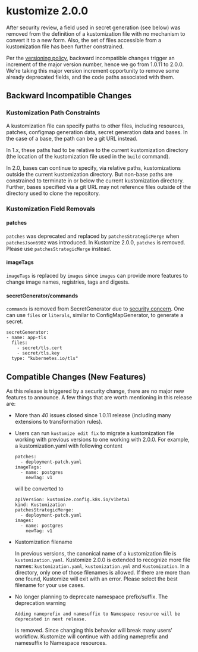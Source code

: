 # kustomize 2.0.0

After security review, a field used in secret generation (see below) was removed from the definition of a kustomization file with no mechanism to convert it to a new form. Also, the set of files accessible from a kustomization file has been further constrained.

Per the [versioning policy](versioningPolicy.md), backward incompatible changes trigger an increment of the major version number, hence we go from 1.0.11 to 2.0.0. We're taking this major version increment opportunity to remove some already deprecated fields, and the code paths associated with them.

## Backward Incompatible Changes

### Kustomization Path Constraints
A kustomization file can specify paths to other files, including resources, patches, configmap generation data, secret generation data and bases. In the case of a base, the path can be a git URL instead.

In 1.x, these paths had to be relative to the current kustomization directory (the location of the kustomization file used in the `build` command).

In 2.0, bases can continue to specify, via relative paths, kustomizations outside the current kustomization directory.
But non-base paths are constrained to terminate in or below the current kustomization directory. Further, bases specified via a git URL may not reference files outside of the directory used to clone the repository.

### Kustomization Field Removals

#### patches
`patches` was deprecated and replaced by `patchesStrategicMerge` when `patchesJson6902` was introduced.
In Kustomize 2.0.0, `patches` is removed. Please use `patchesStrategicMerge` instead.

#### imageTags
`imageTags` is replaced by `images` since `images` can provide more features to change image names, registries, tags and digests.

#### secretGenerator/commands
`commands` is removed from SecretGenerator due to [security concern](https://docs.google.com/document/d/1FYgLVdq-siB_Cef9yuQBmit0PbrE8lsyTBdGI2eA2y8/edit). One can use `files` or `literals`, similar to ConfigMapGenerator, to generate a secret.
```
secretGenerator:
- name: app-tls
  files:
    - secret/tls.cert
    - secret/tls.key
  type: "kubernetes.io/tls"
```

## Compatible Changes (New Features)
As this release is triggered by a security change,
there are no major new features to announce. A few things that are worth mentioning in this release are:

* More than _40_ issues closed since 1.0.11 release (including many extensions to transformation rules).
* Users can run `kustomize edit fix` to migrate a kustomization file working with previous versions to one working with 2.0.0. For example, a kustomization.yaml with following content
  ```
  patches:
    - deployment-patch.yaml
  imageTags:
    - name: postgres
      newTag: v1
  ```

  will be converted to

  ```
  apiVersion: kustomize.config.k8s.io/v1beta1
  kind: Kustomization
  patchesStrategicMerge:
    - deployment-patch.yaml
  images:
    - name: postgres
      newTag: v1
  ```

* Kustomization filename

  In previous versions, the canonical name of a kustomization file is `kustomization.yaml`. Kustomize 2.0.0 is extended to recognize more file names: `kustomization.yaml`, `kustomization.yml` and `Kustomization`. In a directory, only one of those filenames is allowed. If there are more than one found, Kustomize will exit with an error. Please select the best filename for your use cases.
* No longer planning to deprecate namespace prefix/suffix. The deprecation warning
   ```
   Adding nameprefix and namesuffix to Namespace resource will be deprecated in next release.
   ```
    is removed. Since changing this behavior will break many users' workflow. Kustomize will continue with adding nameprefix and namesuffix to Namespace resources.

